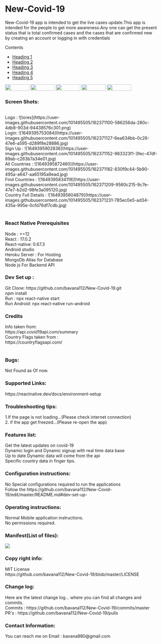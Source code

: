 <h1>New-Covid-19</h1>
<p>New-Covid-19 app is intended to get the live cases update.This app is intended for the people to get more awareness.Any one can get the present status that is total confirmed cases and the cases that are confirmed new by creating an account or logging in with credentials</p>
<div id="toc_container">
<p class="toc_title">Contents</p>
<ul class="toc_list">
<li><a href="#question_1">Heading 1</a>
<li><a href="#question_2">Heading 2</a>
<li><a href="#question_3">Heading 3</a>
<li><a href="#question_4">Heading 4</a>
<li><a href="#question_5">Heading 5</a>
</ul>
</div>
<div style="display: inline-block">
  <div style="display: inline-block">
    <img src="https://img.shields.io/badge/build-passing-green" width="80" height="21">
  </div>
  <div style="display: inline-block">
    <img src="https://img.shields.io/badge/issues-0%20open-inactive" width="80" height="21">
  </div>
  <div style="display: inline-block">
    <img src="https://img.shields.io/badge/pull%20requests-0%20open-important" width="80" height="21">
  </div>
  <div style="display: inline-block">
    <img src="https://img.shields.io/badge/License-MIT-red" width="80" height="21">
  </div>
  <div style="display: inline-block">
    <img src="https://img.shields.io/badge/npm-8.3.1-green" width="80" height="21">
  </div>
</div>
<h3>Screen Shots:</h3><br>
Logo : ![tores](https://user-images.githubusercontent.com/101495505/162371100-586256da-280c-4db8-903d-94438576c301.png)<br>
Login: ![1649395753084](https://user-images.githubusercontent.com/101495505/162371127-6ea634bb-0c26-47e6-a595-d289f8e28886.jpg)<br>
Sign Up : ![1649395902836](https://user-images.githubusercontent.com/101495505/162371152-963323f1-3fec-47df-89ab-c263b7a34e01.jpg)<br>
All Countries : ![1649395872460](https://user-images.githubusercontent.com/101495505/162371182-830f9c44-5b90-495a-a647-aa65195a9ead.jpg)<br>
Find Countries : ![1649395834119](https://user-images.githubusercontent.com/101495505/162371209-9560c215-9c7e-47e7-b2d2-98fe3a095120.jpg)<br>
Country Full Details : ![1649395804879](https://user-images.githubusercontent.com/101495505/162371231-785ec0e5-ad34-435a-995e-0cfd76df7cdb.jpg)<br>
<br>

<h3>React Native Prerequisites</h3>
Node : >=12 <br>
React : 17.0.2<br>
React-native: 0.67.3<br>
Android studio<br>
Heroku Server : For Hosting<br>
MongoDb Atlas for Database<br>
Node js For Backend API<br>

<h3>Dev Set up :</h3>
Git Clone: https://github.com/bavana112/New-Covid-19.git<br>
npm install<br>
Run : npx react-native start<br>
Run Android: npx react-native run-android<br>

<h3>Credits</h3>
Info taken from:<br>
https://api.covid19api.com/summary<br>
Country Flags taken from : <br>
https://countryflagsapi.com/<br>
<br>
<h3>Bugs:</h3>
Not Found as Of now.
<br>
<h3>Supported Links:</h3>
https://reactnative.dev/docs/environment-setup


<h3>Troubleshooting tips:</h3>
1.If the page is not loading...(Please check internet connection)<br>
2. if the app get freezed...(Please re-open the app)
                                                                             
                                                                                
<h3>Features list:</h3>
Get the latest updates on covid-19<br>
Dynamic login and Dynamic signup with real time data base<br>
Up to date Dynamic data will come from the api<br>
Specific country data in finger tips.


<h3>Configuration instructions:</h3>
No Special configurations required to run the applications<br>
Follow the https://github.com/bavana112/New-Covid-19/edit/master/README.md#dev-set-up-

<h3>Operating instructions:</h3>
Normal Mobile application instructions.<br>
No permissions required.

<h3>Manifest(List of files):</h3>
<img src="https://user-images.githubusercontent.com/101495505/162437529-d562cdee-b140-4ef6-b8fc-37d991fef303.png" >
                                                           
                                                                                
<h3>Copy right info:</h3>
MIT License<br>
https://github.com/bavana112/New-Covid-19/blob/master/LICENSE

                                                                                
<h3>Change log:</h3>
Here are the latest change log... where you can find all changes and commits.<br>
Commits : https://github.com/bavana112/New-Covid-19/commits/master<br>
PR's : https://github.com/bavana112/New-Covid-19/pulls
                                                                        
<h3>Contact Information:</h3>
You can reach me on <a>Email : bavana980@gmail.com</a>
